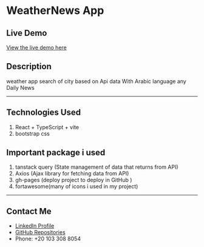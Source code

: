 # WeatherNews App

## Live Demo
[View the live demo here](https://mohamed99-ahmed.github.io/WeatherNews/)

## Description
weather app  search of city based on Api data With Arabic language any Daily News 
___

## Technologies Used
1. React + TypeScript + vite
2. bootstrap css

## Important package i used 
 1. tanstack query (State management of data that returns from API)
 2. Axios (Ajax library for fetching data from API)
 3. gh-pages (deploy project to deploy in GitHub )
 4. fortawesome(many of icons i used in my project)
   
___
## Contact Me
- [LinkedIn Profile](https://www.linkedin.com/feed/)
- [GitHub Repositories](https://github.com/Mohamed99-Ahmed?tab=repositories)
- Phone: +20 103 308 8054



